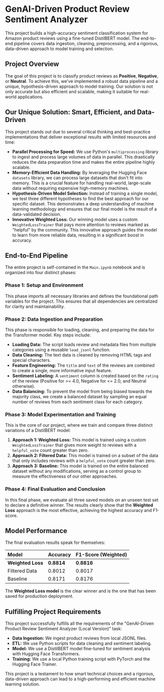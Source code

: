 # GenAI-Driven Product Review Sentiment Analyzer

This project builds a high-accuracy sentiment classification system for Amazon product reviews using a fine-tuned DistilBERT model. The end-to-end pipeline covers data ingestion, cleaning, preprocessing, and a rigorous, data-driven approach to model training and selection.

## Project Overview

The goal of this project is to classify product reviews as **Positive**, **Negative**, or **Neutral**. To achieve this, we've implemented a robust data pipeline and a unique, hypothesis-driven approach to model training. Our solution is not only accurate but also efficient and scalable, making it suitable for real-world applications.

## Our Unique Solution: Smart, Efficient, and Data-Driven

This project stands out due to several critical thinking and best-practice implementations that deliver exceptional results with limited resources and time:

* **Parallel Processing for Speed:** We use Python's `multiprocessing` library to ingest and process large volumes of data in parallel. This drastically reduces the data preparation time and makes the entire pipeline highly scalable.
* **Memory-Efficient Data Handling:** By leveraging the Hugging Face `datasets` library, we can process large datasets that don't fit into memory. This is a crucial feature for handling real-world, large-scale data without requiring expensive high-memory machines.
* **Hypothesis-Driven Model Selection:** Instead of training a single model, we test three different hypotheses to find the best approach for our specific dataset. This demonstrates a deep understanding of machine learning methodology and ensures that our final model is the result of a data-validated decision.
* **Innovative Weighted Loss:** Our winning model uses a custom `WeightedLossTrainer` that pays more attention to reviews marked as "helpful" by the community. This innovative approach guides the model to learn from more reliable data, resulting in a significant boost in accuracy.

## End-to-End Pipeline

The entire project is self-contained in the `Main.ipynb` notebook and is organized into four distinct phases:

### Phase 1: Setup and Environment

This phase imports all necessary libraries and defines the foundational path variables for the project. This ensures that all dependencies are centralized for clarity and maintainability.

### Phase 2: Data Ingestion and Preparation

This phase is responsible for loading, cleaning, and preparing the data for the Transformer model. Key steps include:

* **Loading Data:** The script loads review and metadata files from multiple categories using a reusable `load_jsonl` function.
* **Data Cleaning:** The text data is cleaned by removing HTML tags and special characters.
* **Feature Engineering:** The `title` and `text` of the reviews are combined to create a single, more informative input feature.
* **Sentiment Labeling:** A `sentiment` column is created based on the `rating` of the review (Positive for >= 4.0, Negative for <= 2.0, and Neutral otherwise).
* **Data Balancing:** To prevent the model from being biased towards the majority class, we create a balanced dataset by sampling an equal number of reviews from each sentiment class for each category.

### Phase 3: Model Experimentation and Training

This is the core of our project, where we train and compare three distinct variations of a DistilBERT model:

1.  **Approach 1: Weighted Loss:** This model is trained using a custom `WeightedLossTrainer` that gives more weight to reviews with a `helpful_vote` count greater than zero.
2.  **Approach 2: Filtered Data:** This model is trained on a subset of the data that only includes reviews with a `helpful_vote` count greater than zero.
3.  **Approach 3: Baseline:** This model is trained on the entire balanced dataset without any modifications, serving as a control group to measure the effectiveness of our other approaches.

### Phase 4: Final Evaluation and Conclusion

In this final phase, we evaluate all three saved models on an unseen test set to declare a definitive winner. The results clearly show that the **Weighted Loss** approach is the most effective, achieving the highest accuracy and F1-score.

## Model Performance

The final evaluation results speak for themselves:

| Model | Accuracy | F1-Score (Weighted) |
| :--- | :--- | :--- |
| **Weighted Loss** | **0.8814** | **0.8816** |
| Filtered Data | 0.8012 | 0.8017 |
| Baseline | 0.8171 | 0.8176 |

The **Weighted Loss model** is the clear winner and is the one that has been saved for production deployment.

## Fulfilling Project Requirements

This project successfully fulfills all the requirements of the "GenAI-Driven Product Review Sentiment Analyzer (Local Version)" task:

* **Data Ingestion:** We ingest product reviews from local JSONL files.
* **ETL:** We use Python scripts for data cleaning and sentiment labeling.
* **Model:** We use a DistilBERT model fine-tuned for sentiment analysis with Hugging Face Transformers.
* **Training:** We use a local Python training script with PyTorch and the Hugging Face Trainer.

This project is a testament to how smart technical choices and a rigorous, data-driven approach can lead to a high-performing and efficient machine learning solution.
